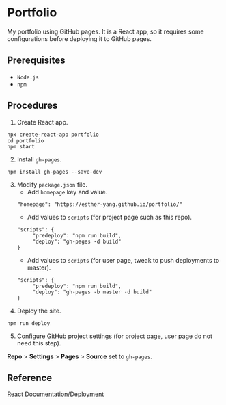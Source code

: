 # Portfolio

My portfolio using GitHub pages. It is a React app, so it requires some configurations before deploying it to GitHub pages.

## Prerequisites

- `Node.js`
- `npm `

## Procedures

1. Create React app.

```
npx create-react-app portfolio
cd portfolio
npm start
```

2. Install `gh-pages`.

```
npm install gh-pages --save-dev
```

3. Modify `package.json` file.
   - Add `homepage` key and value.
   ```
   "homepage": "https://esther-yang.github.io/portfolio/"
   ```
   - Add values to `scripts` (for project page such as this repo).
   ```
   "scripts": {
        "predeploy": "npm run build",
        "deploy": "gh-pages -d build"
   }
   ```
   - Add values to `scripts` (for user page, tweak to push deployments to master).
   ```
   "scripts": {
        "predeploy": "npm run build",
        "deploy": "gh-pages -b master -d build"
   }
   ```
4. Deploy the site.

```
npm run deploy
```

5. Configure GitHub project settings (for project page, user page do not need this step).

**Repo** > **Settings** > **Pages** > **Source** set to `gh-pages`.

## Reference

[React Documentation/Deployment](https://create-react-app.dev/docs/deployment/#github-pages-https-pagesgithubcom)

